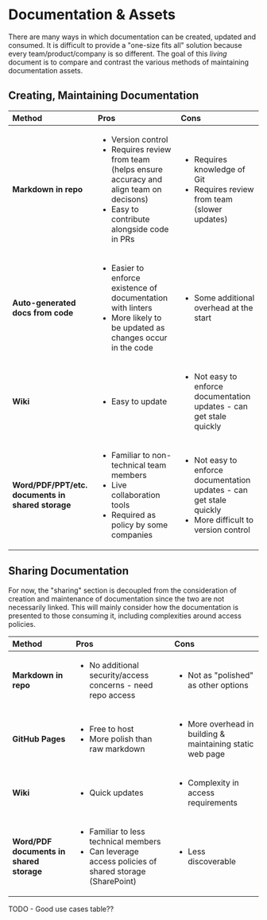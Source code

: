 # Documentation & Assets

There are many ways in which documentation can be created, updated and consumed. It is difficult to provide a "one-size fits all" solution because every team/product/company is so different. The goal of this _living_ document is to compare and contrast the various methods of maintaining documentation assets.

## Creating, Maintaining Documentation

| Method                                   | Pros | Cons |
| :--------------------------------------- | :--- | :--- |
| **Markdown in repo**                     | <ul><li>Version control</li><li>Requires review from team (helps ensure accuracy and align team on decisons)</li><li>Easy to contribute alongside code in PRs</li></ul> | <ul><li>Requires knowledge of Git</li><li>Requires review from team (slower updates)</li></ul> | Design documents for upcoming features |
| **Auto-generated docs from code**        | <ul><li>Easier to enforce existence of documentation with linters</li><li>More likely to be updated as changes occur in the code</li> | <ul><li>Some additional overhead at the start</li></ul> | Maintaining API documentation |
| **Wiki**                                 | <ul><li>Easy to update</li></ul> | <ul><li>Not easy to enforce documentation updates - can get stale quickly |
| **Word/PDF/PPT/etc. documents in shared storage** | <ul><li>Familiar to non-technical team members </li><li> Live collaboration tools </li><li> Required as policy by some companies</li></ul> | <ul><li>Not easy to enforce documentation updates - can get stale quickly </li><li> More difficult to version control </li></ul>|

## Sharing Documentation

For now, the "sharing" section is decoupled from the consideration of creation and maintenance of documentation since the two are not necessarily linked. This will mainly consider how the documentation is presented to those consuming it, including complexities around access policies.

| Method                                   | Pros | Cons |
| :--------------------------------------- | :--- | :--- |
| **Markdown in repo**                     | <ul><li>No additional security/access concerns - need repo access</li></ul> | <ul><li>Not as "polished" as other options</li></ul> |
| **GitHub Pages**                         | <ul><li>Free to host</li><li>More polish than raw markdown</li></ul>| <ul><li>More overhead in building & maintaining static web page</li></ul> |
| **Wiki**                                 | <ul><li>Quick updates</li></ul>| <ul><li>Complexity in access requirements</li></ul> |
| **Word/PDF documents in shared storage** | <ul><li>Familiar to less technical members</li><li>Can leverage access policies of shared storage (SharePoint)</li></ul>| <ul><li>Less discoverable</li></ul> |

TODO - Good use cases table??


